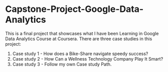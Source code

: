 # Capstone-Project-Google-Data-Analytics
This is a final project that showcases what I have been Learning in Google Data Analytics Course at Coursera.
There are three case studies in this project:
1. Case study 1 - How does a Bike-Share navigate speedy success?
2. Case study 2 - How Can a Wellness Technology Company Play It Smart?
3. Case study 3 - Follow my own Case study Path.
